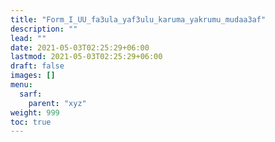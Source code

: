 ```yaml
---
title: "Form_I_UU_fa3ula_yaf3ulu_karuma_yakrumu_mudaa3af"
description: ""
lead: ""
date: 2021-05-03T02:25:29+06:00
lastmod: 2021-05-03T02:25:29+06:00
draft: false
images: []
menu: 
  sarf:
    parent: "xyz"
weight: 999
toc: true
---
```



